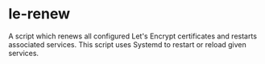 # le-renew

A script which renews all configured Let's Encrypt certificates and restarts associated services. This script uses Systemd to restart or reload given services.
